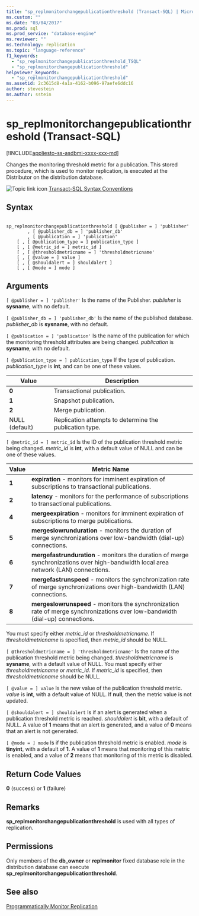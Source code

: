 ```yaml
---
title: "sp_replmonitorchangepublicationthreshold (Transact-SQL) | Microsoft Docs"
ms.custom: ""
ms.date: "03/04/2017"
ms.prod: sql
ms.prod_service: "database-engine"
ms.reviewer: ""
ms.technology: replication
ms.topic: "language-reference"
f1_keywords: 
  - "sp_replmonitorchangepublicationthreshold_TSQL"
  - "sp_replmonitorchangepublicationthreshold"
helpviewer_keywords: 
  - "sp_replmonitorchangepublicationthreshold"
ms.assetid: 2c3615d8-4a1a-4162-b096-97aefe6ddc16
author: stevestein
ms.author: sstein
---
```

# sp_replmonitorchangepublicationthreshold (Transact-SQL)
[!INCLUDE[appliesto-ss-asdbmi-xxxx-xxx-md](../../includes/appliesto-ss-asdbmi-xxxx-xxx-md.md)]

  Changes the monitoring threshold metric for a publication. This stored procedure, which is used to monitor replication, is executed at the Distributor on the distribution database.  
  
 ![Topic link icon](../../database-engine/configure-windows/media/topic-link.gif "Topic link icon") [Transact-SQL Syntax Conventions](../../t-sql/language-elements/transact-sql-syntax-conventions-transact-sql.md)  
  
## Syntax  
  
```  
  
sp_replmonitorchangepublicationthreshold [ @publisher = ] 'publisher'  
        , [ @publisher_db = ] 'publisher_db'  
        , [ @publication = ] 'publication'   
    [ , [ @publication_type = ] publication_type ]   
    [ , [ @metric_id = ] metric_id ]   
    [ , [ @thresholdmetricname = ] 'thresholdmetricname'   
    [ , [ @value = ] value ]   
    [ , [ @shouldalert = ] shouldalert ]   
    [ , [ @mode = ] mode ]  
```  
  
## Arguments  
`[ @publisher = ] 'publisher'`
 Is the name of the Publisher. *publisher* is **sysname**, with no default.  
  
`[ @publisher_db = ] 'publisher_db'`
 Is the name of the published database. *publisher_db* is **sysname**, with no default.  
  
`[ @publication = ] 'publication'`
 Is the name of the publication for which the monitoring threshold attributes are being changed. *publication* is **sysname**, with no default.  
  
`[ @publication_type = ] publication_type`
 If the type of publication. *publication_type* is **int**, and can be one of these values.  
  
|Value|Description|  
|-----------|-----------------|  
|**0**|Transactional publication.|  
|**1**|Snapshot publication.|  
|**2**|Merge publication.|  
|NULL (default)|Replication attempts to determine the publication type.|  
  
`[ @metric_id = ] metric_id`
 Is the ID of the publication threshold metric being changed. *metric_id* is **int**, with a default value of NULL and can be one of these values.  
  
|Value|Metric Name|  
|-----------|-----------------|  
|**1**|**expiration** - monitors for imminent expiration of subscriptions to transactional publications.|  
|**2**|**latency** - monitors for the performance of subscriptions to transactional publications.|  
|**4**|**mergeexpiration** - monitors for imminent expiration of subscriptions to merge publications.|  
|**5**|**mergeslowrunduration** - monitors the duration of merge synchronizations over low-bandwidth (dial-up) connections.|  
|**6**|**mergefastrunduration** - monitors the duration of merge synchronizations over high-bandwidth local area network (LAN) connections.|  
|**7**|**mergefastrunspeed** - monitors the synchronization rate of merge synchronizations over high-bandwidth (LAN) connections.|  
|**8**|**mergeslowrunspeed** - monitors the synchronization rate of merge synchronizations over low-bandwidth (dial-up) connections.|  
  
 You must specify either *metric_id* or *thresholdmetricname*. If *thresholdmetricname* is specified, then *metric_id* should be NULL.  
  
`[ @thresholdmetricname = ] 'thresholdmetricname'`
 Is the name of the publication threshold metric being changed. *thresholdmetricname* is **sysname**, with a default value of NULL. You must specify either *thresholdmetricname* or *metric_id*. If *metric_id* is specified, then *thresholdmetricname* should be NULL.  
  
`[ @value = ] value`
 Is the new value of the publication threshold metric. *value* is **int**, with a default value of NULL. If **null**, then the metric value is not updated.  
  
`[ @shouldalert = ] shouldalert`
 Is if an alert is generated when a publication threshold metric is reached. *shouldalert* is **bit**, with a default of NULL. A value of **1** means that an alert is generated, and a value of **0** means that an alert is not generated.  
  
`[ @mode = ] mode`
 Is if the publication threshold metric is enabled. *mode* is **tinyint**, with a default of **1**. A value of **1** means that monitoring of this metric is enabled, and a value of **2** means that monitoring of this metric is disabled.  
  
## Return Code Values  
 **0** (success) or **1** (failure)  
  
## Remarks  
 **sp_replmonitorchangepublicationthreshold** is used with all types of replication.  
  
## Permissions  
 Only members of the **db_owner** or **replmonitor** fixed database role in the distribution database can execute **sp_replmonitorchangepublicationthreshold**.  
  
## See also  
 [Programmatically Monitor Replication](../../relational-databases/replication/monitor/programmatically-monitor-replication.md)  
  
  
